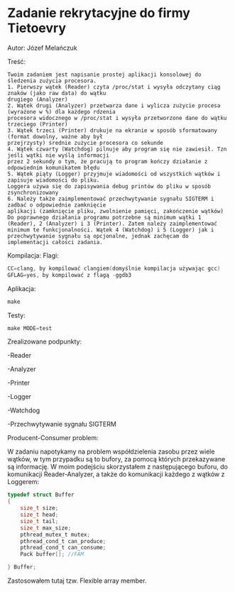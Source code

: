 
Zadanie rekrytacyjne do firmy Tietoevry
=
Autor: Józef Melańczuk

Treść:
```
Twoim zadaniem jest napisanie prostej aplikacji konsolowej do śledzenia zużycia procesora.
1. Pierwszy wątek (Reader) czyta /proc/stat i wysyła odczytany ciąg znaków (jako raw data) do wątku
drugiego (Analyzer)
2. Wątek drugi (Analyzer) przetwarza dane i wylicza zużycie procesa (wyrażone w %) dla każdego rdzenia
procesora widocznego w /proc/stat i wysyła przetworzone dane do wątku trzeciego (Printer)
3. Wątek trzeci (Printer) drukuje na ekranie w sposób sformatowany (format dowolny, ważne aby był
przejrzysty) średnie zużycie procesora co sekunde
4. Wątek czwarty (Watchdog) pilnuje aby program się nie zawiesił. Tzn jeśli wątki nie wyślą informacji
przez 2 sekundy o tym, że pracują to program kończy działanie z odpowiednim komunikatem błędu
5. Wątek piąty (Logger) przyjmuje wiadomości od wszystkich wątków i zapisuje wiadomości do pliku.
Loggera używa się do zapisywania debug printów do pliku w sposób zsynchronizowany
6. Należy także zaimplementować przechwytywanie sygnału SIGTERM i zadbać o odpowiednie zamknięcie
aplikacji (zamknięcie pliku, zwolnienie pamięci, zakończenie wątków)
Do poprawnego działania programu potrzebne są minimum wątki 1 (Reader), 2 (Analyzer) i 3 (Printer). Zatem należy zaimplementować minimum te funkcjonalności. Wątek 4 (Watchdog) i 5 (Logger) jak i
przechwytywanie sygnału są opcjonalne, jednak zachęcam do implementacji całości zadania.
```
Kompilacja:
Flagi: 
```c
CC=clang, by kompilować clangiem(domyślnie kompilacja używając gcc)
GFLAG=yes, by kompilować z flagą -ggdb3
```
Aplikacja:
```c
make
```
Testy:
```c
make MODE=test
```
Zrealizowane podpunkty:

-Reader

-Analyzer

-Printer

-Logger

-Watchdog

-Przechwytywanie sygnału SIGTERM

Producent-Consumer problem:

W zadaniu napotykamy na problem współdzielenia zasobu przez wiele wątków, w tym przypadku są to bufory, za pomocą których przekazywane są informację. W moim podejściu skorzystałem z następującego buforu, do komunikacji Reader-Analyzer, a także do komunikacji każdego z wątków z Loggerem:
```c
typedef struct Buffer
{   
    size_t size;
    size_t head;
    size_t tail;
    size_t max_size;
    pthread_mutex_t mutex;
    pthread_cond_t can_produce;
    pthread_cond_t can_consume;
    Pack buffer[]; //FAM

} Buffer;
```
Zastosowałem tutaj tzw. Flexible array member. 



